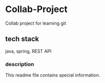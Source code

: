 # Collab-Project
Collab project for learning git

## tech stack
java, spring, REST API

### description
This readme file contains special information.